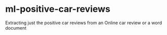 # ml-positive-car-reviews
Extracting just the positive car reviews from an Online car review or a word document
